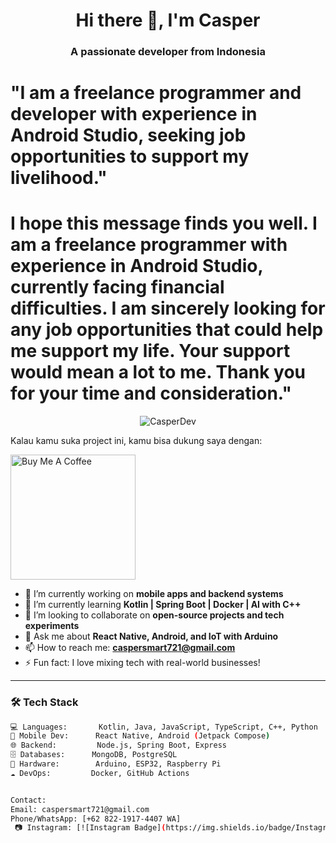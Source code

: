 <h1 align="center">Hi there 👋, I'm Casper</h1>
<h3 align="center">A passionate developer from Indonesia</h3>
<h1>"I am a freelance programmer and developer with experience in Android Studio, seeking job opportunities to support my livelihood."</h1>
<h1>I hope this message finds you well. I am a freelance programmer with experience in Android Studio, currently facing financial difficulties. I am sincerely looking for any job opportunities that could help me support my life. Your support would mean a lot to me.
Thank you for your time and consideration."</h1>
<p align="center">
  <img src="https://komarev.com/ghpvc/?username=CasperDev&label=Profile%20views&color=0e75b6&style=flat" alt="CasperDev" />
</p>
<p></p>Kalau kamu suka project ini, kamu bisa dukung saya dengan:</p>






<a href="https://buymeacoffee.com/Ramdhan494" target="_blank">
  <img src="https://img.shields.io/badge/Buy%20me%20a%20coffee-yellow?style=flat-square&logo=buymeacoffee&logoColor=black" alt="Buy Me A Coffee" width="200"/>
</a>








- 🔭 I’m currently working on **mobile apps and backend systems**
- 🌱 I’m currently learning **Kotlin | Spring Boot | Docker | AI with C++**
- 👯 I’m looking to collaborate on **open-source projects and tech experiments**
- 💬 Ask me about **React Native, Android, and IoT with Arduino**
- 📫 How to reach me: **caspersmart721@gmail.com**
- ⚡ Fun fact: I love mixing tech with real-world businesses!

---

### 🛠️ Tech Stack

```bash
💻 Languages:       Kotlin, Java, JavaScript, TypeScript, C++, Python  
📱 Mobile Dev:      React Native, Android (Jetpack Compose)  
🌐 Backend:         Node.js, Spring Boot, Express  
🗄️ Databases:      MongoDB, PostgreSQL  
🔌 Hardware:        Arduino, ESP32, Raspberry Pi  
☁️ DevOps:         Docker, GitHub Actions  


Contact:
Email: caspersmart721@gmail.com
Phone/WhatsApp: [+62 822-1917-4407 WA]
 📷 Instagram: [![Instagram Badge](https://img.shields.io/badge/Instagram-casper__it__solution-E4405F?style=for-the-badge&logo=instagram&logoColor=white)](https://www.instagram.com/casper_it_solution/)

